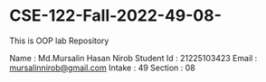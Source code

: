 # CSE-122-Fall-2022-49-08-
This is OOP lab Repository



Name       : Md.Mursalin Hasan Nirob
Student Id : 21225103423
Email      : mursalinnirob@gmail.com
Intake     : 49
Section    : 08 
